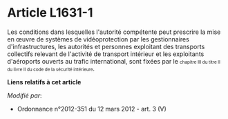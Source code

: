 # Article L1631-1

Les conditions dans lesquelles l'autorité compétente peut prescrire la mise en œuvre de systèmes de vidéoprotection par les
gestionnaires d'infrastructures, les autorités et personnes exploitant des transports collectifs relevant de l'activité de
transport intérieur et les exploitants d'aéroports ouverts au trafic international, sont fixées par le
  <font size="1">chapitre III du titre II du livre II du code de la sécurité intérieure</font>.

**Liens relatifs à cet article**

_Modifié par_:

  - Ordonnance n°2012-351 du 12 mars 2012 - art. 3 (V)
